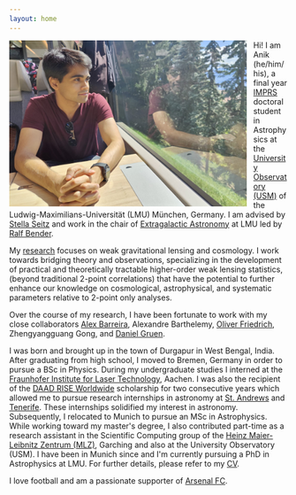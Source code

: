 ```yaml
---
layout: home
---
```


<img align="left" width="430" height="300" src="images/Anik_Halder_img.jpg" alt="Anik Halder image" style="float:left; padding-right:12px" />

Hi! I am Anik (he/him/his), a final year [IMPRS](https://www.imprs-astro.mpg.de/content/about-imprs-astrophysics.html) doctoral student in Astrophysics at the [University Observatory (USM)](https://www.usm.uni-muenchen.de/) of the Ludwig-Maximilians-Universität (LMU) München, Germany. I am advised by [Stella Seitz](https://www.usm.lmu.de/people/stella/stella.html) and work in the chair of [Extragalactic Astronomy](https://www.exgal.physik.uni-muenchen.de/index.html) at LMU led by [Ralf Bender](https://www.mpe.mpg.de/~bender/).

My [research](research.md) focuses on weak gravitational lensing and cosmology. I work towards bridging theory and observations, specializing in the development of practical and theoretically tractable higher-order weak lensing statistics, (beyond traditional 2-point correlations) that have the potential to further enhance our knowledge on cosmological, astrophysical, and systematic parameters relative to 2-point only analyses.

Over the course of my research, I have been fortunate to work with my close collaborators [Alex Barreira](https://www.origins-cluster.de/forschung/origins-fellows/barreira), Alexandre Barthelemy, [Oliver Friedrich](https://www.usm.lmu.de/~oliverf/), Zhengyangguang Gong, and [Daniel Gruen](https://www.physik.lmu.de/en/about-us/people/contact-page/gruen.html).

I was born and brought up in the town of Durgapur in West Bengal, India. After graduating from high school, I moved to Bremen, Germany in order to pursue a BSc in Physics. During my undergraduate studies I interned at the [Fraunhofer Institute for Laser Technology](https://www.ilt.fraunhofer.de/en.html), Aachen. I was also the recipient of the [DAAD RISE Worldwide](https://www.daad.de/rise/en/rise-worldwide/) scholarship for two consecutive years which allowed me to pursue research internships in astronomy at [St. Andrews](https://www.st-andrews.ac.uk/physics-astronomy/about/) and [Tenerife](https://www.iac.es/en). These internships solidified my interest in astronomy. Subsequently, I relocated to Munich to pursue an MSc in Astrophysics. While working toward my master's degree, I also contributed part-time as a research assistant in the
Scientific Computing group of the [Heinz Maier-Leibnitz Zentrum (MLZ)](https://mlz-garching.de/englisch/science-und-projects/project-coordination/scientific-computing.html), Garching and also at the University Observatory (USM). I have been in Munich since and I'm currently pursuing a PhD in Astrophysics at LMU. For further details, please refer to my [CV](cv/AnikHalder_CV.pdf).

I love football and am a passionate supporter of [Arsenal FC](https://www.arsenal.com).
